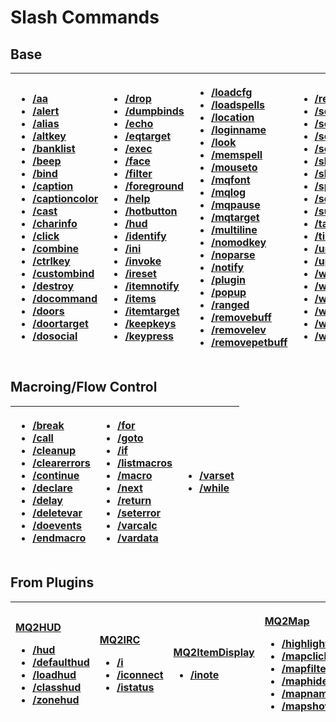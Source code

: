# Slash Commands

## Base

<table>
  <thead>
    <tr>
      <th style="text-align:left">
        <ul>
          <li><a href="aa.md">/aa</a>
          </li>
          <li><a href="alert.md">/alert</a>
          </li>
          <li><a href="alias.md">/alias</a>
          </li>
          <li><a href="altkey.md">/altkey</a>
          </li>
          <li><a href="banklist.md">/banklist</a>
          </li>
          <li><a href="beep.md">/beep</a>
          </li>
          <li><a href="bind.md">/bind</a>
          </li>
          <li><a href="caption.md">/caption</a>
          </li>
          <li><a href="captioncolor.md">/captioncolor</a>
          </li>
          <li><a href="cast.md">/cast</a>
          </li>
          <li><a href="charinfo.md">/charinfo</a>
          </li>
          <li><a href="click.md">/click</a>
          </li>
          <li><a href="combine.md">/combine</a>
          </li>
          <li><a href="ctrlkey.md">/ctrlkey</a>
          </li>
          <li><a href="../../plugins/core-plugins/mq2custombinds/custombind.md">/custombind</a>
          </li>
          <li><a href="destroy.md">/destroy</a>
          </li>
          <li><a href="docommand.md">/docommand</a>
          </li>
          <li><a href="doors.md">/doors</a>
          </li>
          <li><a href="doortarget.md">/doortarget</a>
          </li>
          <li><a href="dosocial.md">/dosocial</a>
          </li>
        </ul>
      </th>
      <th style="text-align:left">
        <ul>
          <li><a href="drop.md">/drop</a>
          </li>
          <li><a href="dumpbinds.md">/dumpbinds</a>
          </li>
          <li><a href="echo.md">/echo</a>
          </li>
          <li><a href="eqtarget.md">/eqtarget</a>
          </li>
          <li><a href="exec.md">/exec</a>
          </li>
          <li><a href="face.md">/face</a>
          </li>
          <li><a href="filter.md">/filter</a>
          </li>
          <li><a href="foreground.md">/foreground</a>
          </li>
          <li><a href="help.md">/help</a>
          </li>
          <li><a href="hotbutton.md">/hotbutton</a>
          </li>
          <li><a href="../../plugins/core-plugins/mq2hud/hud.md">/hud</a>
          </li>
          <li><a href="identify.md">/identify</a>
          </li>
          <li><a href="ini.md">/ini</a>
          </li>
          <li><a href="..//invoke.md">/invoke</a>
          </li>
          <li><a href="ireset.md">/ireset</a>
          </li>
          <li><a href="itemnotify.md">/itemnotify</a>
          </li>
          <li><a href="items.md">/items</a>
          </li>
          <li><a href="itemtarget.md">/itemtarget</a>
          </li>
          <li><a href="keepkeys.md">/keepkeys</a>
          </li>
          <li><a href="keypress.md">/keypress</a>
          </li>
        </ul>
      </th>
      <th style="text-align:left">
        <ul>
          <li><a href="loadcfg.md">/loadcfg</a>
          </li>
          <li><a href="loadspells.md">/loadspells</a>
          </li>
          <li><a href="location.md">/location</a>
          </li>
          <li><a href="loginname.md">/loginname</a>
          </li>
          <li><a href="look.md">/look</a>
          </li>
          <li><a href="memspell.md">/memspell</a>
          </li>
          <li><a href="https://github.com/macroquest/docs/tree/108032b0f20c28068c91a07957f88d1e87a0bb61/reference/commands/Mouseto/README.md">/mouseto</a>
          </li>
          <li><a href="../../plugins/core-plugins/mq2chatwnd/mqfont.md">/mqfont</a>
          </li>
          <li><a href="..//mqlog.md">/mqlog</a>
          </li>
          <li><a href="mqpause.md">/mqpause</a>
          </li>
          <li><a href="mqtarget.md">/mqtarget</a>
          </li>
          <li><a href="multiline.md">/multiline</a>
          </li>
          <li><a href="nomodkey.md">/nomodkey</a>
          </li>
          <li><a href="noparse.md">/noparse</a>
          </li>
          <li><a href="notify.md">/notify</a>
          </li>
          <li><a href="plugin.md">/plugin</a>
          </li>
          <li><a href="popup.md">/popup</a>
          </li>
          <li><a href="ranged.md">/ranged</a>
          </li>
          <li><a href="removebuff.md">/removebuff</a>
          </li>
          <li><a href="removelev.md">/removelev</a>
          </li>
          <li><a href="removepetbuff.md">/removepetbuff</a>
          </li>
        </ul>
      </th>
      <th style="text-align:left">
        <ul>
          <li><a href="reloadui.md">/reloadui</a>
          </li>
          <li><a href="screenmode.md">/screenmode</a>
          </li>
          <li><a href="sellitem.md">/sellitem</a>
          </li>
          <li><a href="setautorun.md">/setautorun</a>
          </li>
          <li><a href="setprio.md">/setprio</a>
          </li>
          <li><a href="shiftkey.md">/shiftkey</a>
          </li>
          <li><a href="skills.md">/skills</a>
          </li>
          <li><a href="spew.md">/spew</a>
          </li>
          <li><a href="squelch.md">/squelch</a>
          </li>
          <li><a href="substitute.md">/substitute</a>
          </li>
          <li><a href="mqtarget.md">/target</a>
          </li>
          <li><a href="timed.md">/timed</a>
          </li>
          <li><a href="unload.md">/unload</a>
          </li>
          <li><a href="updateitems.md">/updateitems</a>
          </li>
          <li><a href="where.md">/where</a>
          </li>
          <li><a href="who.md">/who</a>
          </li>
          <li><a href="whofilter.md">/whofilter</a>
          </li>
          <li><a href="whotarget.md">/whotarget</a>
          </li>
          <li><a href="windows.md">/windows</a>
          </li>
          <li><a href="windowstate.md">/windowstate</a>
          </li>
        </ul>
      </th>
    </tr>
  </thead>
  <tbody></tbody>
</table>

## Macroing/Flow Control

<table>
  <thead>
    <tr>
      <th style="text-align:left">
        <ul>
          <li><a href="..//break.md">/break</a>
          </li>
          <li><a href="..//call.md">/call</a>
          </li>
          <li><a href="cleanup.md">/cleanup</a>
          </li>
          <li><a href="..//clearerrors.md">/clearerrors</a>
          </li>
          <li><a href="..//continue.md">/continue</a>
          </li>
          <li><a href="..//declare.md">/declare</a>
          </li>
          <li><a href="..//delay.md">/delay</a>
          </li>
          <li><a href="..//deletevar.md">/deletevar</a>
          </li>
          <li><a href="..//doevents.md">/doevents</a>
          </li>
          <li><a href="endmacro.md">/endmacro</a>
          </li>
        </ul>
      </th>
      <th style="text-align:left">
        <ul>
          <li><a href="..//for.md">/for</a>
          </li>
          <li><a href="..//goto.md">/goto</a>
          </li>
          <li><a href="..//if.md">/if</a>
          </li>
          <li><a href="listmacros.md">/listmacros</a>
          </li>
          <li><a href="macro.md">/macro</a>
          </li>
          <li><a href="..//next.md">/next</a>
          </li>
          <li><a href="..//return.md">/return</a>
          </li>
          <li><a href="..//seterror.md">/seterror</a>
          </li>
          <li><a href="..//varcalc.md">/varcalc</a>
          </li>
          <li><a href="..//vardata.md">/vardata</a>
          </li>
        </ul>
      </th>
      <th style="text-align:left">
        <ul>
          <li><a href="..//varset.md">/varset</a>
          </li>
          <li><a href="..//while.md">/while</a>
          </li>
        </ul>
      </th>
    </tr>
  </thead>
  <tbody></tbody>
</table>

## From Plugins

<table>
  <thead>
    <tr>
      <th style="text-align:left">
        <p><a href="../../plugins/core-plugins/mq2hud/">MQ2HUD</a>
        </p>
        <ul>
          <li><a href="../../plugins/core-plugins/mq2hud/hud.md">/hud</a>
          </li>
          <li><a href="../../plugins/core-plugins/mq2hud/defaulthud.md">/defaulthud</a>
          </li>
          <li><a href="../../plugins/core-plugins/mq2hud/loadhud.md">/loadhud</a>
          </li>
          <li><a href="../../plugins/core-plugins/mq2hud/classhud.md">/classhud</a>
          </li>
          <li><a href="../../plugins/core-plugins/mq2hud/zonehud.md">/zonehud</a>
          </li>
        </ul>
      </th>
      <th style="text-align:left">
        <p><a href="../../plugins/discontinued/mq2irc/">MQ2IRC</a>
        </p>
        <ul>
          <li><a href="../../plugins/discontinued/mq2irc/reference/commands/i.md">/i</a>
          </li>
          <li><a href="../../plugins/discontinued/mq2irc/reference/commands/iconnect.md">/iconnect</a>
          </li>
          <li><a href="../../plugins/discontinued/mq2irc/reference/commands/istatus.md">/istatus</a>
          </li>
        </ul>
      </th>
      <th style="text-align:left">
        <p><a href="../../plugins/core-plugins/mq2itemdisplay/">MQ2ItemDisplay</a>
        </p>
        <ul>
          <li><a href="../../plugins/core-plugins/mq2itemdisplay/inote.md">/inote</a>
          </li>
        </ul>
      </th>
      <th style="text-align:left">
        <p><a href="../../plugins/core-plugins/mq2map/">MQ2Map</a>
        </p>
        <ul>
          <li><a href="../../plugins/core-plugins/mq2map/highlight.md">/highlight</a>
          </li>
          <li><a href="../../plugins/core-plugins/mq2map/mapclick.md">/mapclick</a>
          </li>
          <li><a href="../../plugins/core-plugins/mq2map/mapfilter.md">/mapfilter</a>
          </li>
          <li><a href="../../plugins/core-plugins/mq2map/maphide.md">/maphide</a>
          </li>
          <li><a href="../../plugins/core-plugins/mq2map/mapnames.md">/mapnames</a>
          </li>
          <li><a href="../../plugins/core-plugins/mq2map/mapshow.md">/mapshow</a>
          </li>
        </ul>
      </th>
    </tr>
  </thead>
  <tbody></tbody>
</table>

